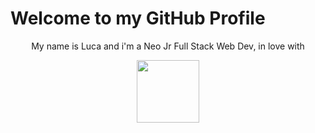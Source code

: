 # Welcome to my GitHub Profile

<p align=center>My name is Luca and i'm a Neo Jr Full Stack Web Dev, in love with </p>
<p align=center><img src="https://upload.wikimedia.org/wikipedia/commons/thumb/9/95/Vue.js_Logo_2.svg/1024px-Vue.js_Logo_2.svg.png" width="100"> </p>

